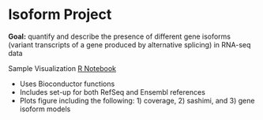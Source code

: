 # Isoform Project
**Goal:** quantify and describe the presence of different gene isoforms (variant transcripts of a gene produced by alternative splicing) in RNA-seq data

Sample Visualization [R Notebook](https://github.com/daviemel/isoform_project/blob/main/sample_viz.Rmd)
* Uses Bioconductor functions
* Includes set-up for both RefSeq and Ensembl references
* Plots figure including the following: 1) coverage, 2) sashimi, and 3) gene isoform models
